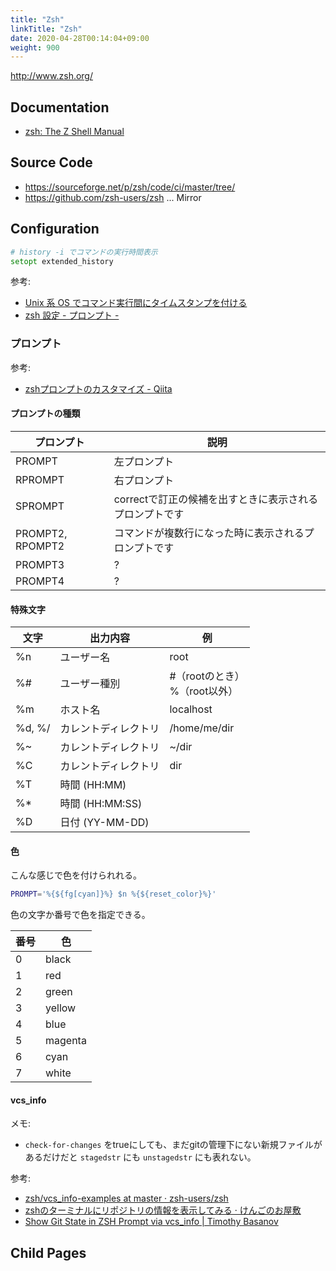```yaml
---
title: "Zsh"
linkTitle: "Zsh"
date: 2020-04-28T00:14:04+09:00
weight: 900
---
```


http://www.zsh.org/

## Documentation

- [zsh: The Z Shell Manual](http://zsh.sourceforge.net/Doc/Release/)

## Source Code

- https://sourceforge.net/p/zsh/code/ci/master/tree/
- https://github.com/zsh-users/zsh ... Mirror

## Configuration

```zsh
# history -i でコマンドの実行時間表示
setopt extended_history
```

参考:

- [Unix 系 OS でコマンド実行間にタイムスタンプを付ける](https://orumin.blogspot.com/2017/10/unix-os.html)
- [zsh 設定 - プロンプト -](http://tegetegekibaru.blogspot.com/2012/08/zsh_2.html)

### プロンプト

参考:

- [zshプロンプトのカスタマイズ - Qiita](https://qiita.com/yamagen0915/items/77fb78d9c73369c784da)

#### プロンプトの種類

 プロンプト | 説明
----------|------
 PROMPT  | 左プロンプト
 RPROMPT | 右プロンプト
 SPROMPT | correctで訂正の候補を出すときに表示されるプロンプトです
 PROMPT2, RPOMPT2 | コマンドが複数行になった時に表示されるプロンプトです
 PROMPT3 | ?
 PROMPT4 | ?

#### 特殊文字

 文字 | 出力内容 | 例
-----|---------|----
 %n | ユーザー名 | root
 %# | ユーザー種別 | #（rootのとき）<br />%（root以外）
 %m | ホスト名 | localhost
 %d, %/ | カレントディレクトリ | /home/me/dir
 %~ | カレントディレクトリ | ~/dir
 %C | カレントディレクトリ | dir
 %T | 時間 (HH:MM) |
 %* | 時間 (HH:MM:SS) |
 %D | 日付 (YY-MM-DD) |

#### 色

こんな感じで色を付けられれる。

```sh
PROMPT='%{${fg[cyan]}%} $n %{${reset_color}%}'
```

色の文字か番号で色を指定できる。

 番号 | 色
-----|----
 0 | black
 1 | red
 2 | green
 3 | yellow
 4 | blue
 5 | magenta
 6 | cyan
 7 | white

#### vcs_info

メモ:

- `check-for-changes` をtrueにしても、まだgitの管理下にない新規ファイルがあるだけだと `stagedstr` にも `unstagedstr` にも表れない。

参考:

- [zsh/vcs_info-examples at master · zsh-users/zsh](https://github.com/zsh-users/zsh/blob/master/Misc/vcs_info-examples)
- [zshのターミナルにリポジトリの情報を表示してみる · けんごのお屋敷](http://tkengo.github.io/blog/2013/05/12/zsh-vcs-info/)
- [Show Git State in ZSH Prompt via vcs_info | Timothy Basanov](https://timothybasanov.com/2016/04/23/zsh-prompt-and-vcs_info.html)

## Child Pages
